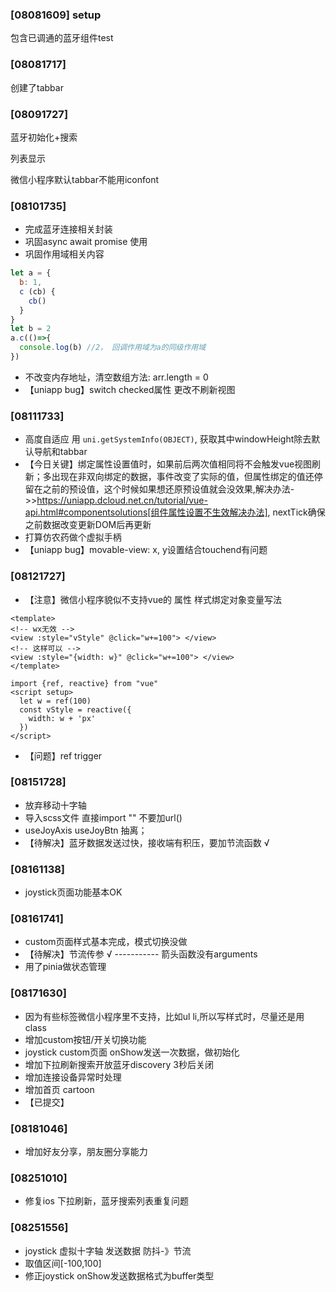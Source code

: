 ### [08081609] setup

包含已调通的蓝牙组件test

### [08081717]

创建了tabbar

### [08091727]

蓝牙初始化+搜索

列表显示

微信小程序默认tabbar不能用iconfont

### [08101735]

-  完成蓝牙连接相关封装
- 巩固async await promise 使用
- 巩固作用域相关内容

```javascript
let a = {
  b: 1,
  c (cb) {
    cb()
  }
}
let b = 2
a.c(()=>{
  console.log(b) //2， 回调作用域为a的同级作用域
})
```

- 不改变内存地址，清空数组方法: arr.length = 0
- 【uniapp bug】switch checked属性 更改不刷新视图

### [08111733]

- 高度自适应 用 `uni.getSystemInfo(OBJECT)`, 获取其中windowHeight除去默认导航和tabbar
- 【今日关键】绑定属性设置值时，如果前后两次值相同将不会触发vue视图刷新；多出现在非双向绑定的数据，事件改变了实际的值，但属性绑定的值还停留在之前的预设值，这个时候如果想还原预设值就会没效果,解决办法->>https://uniapp.dcloud.net.cn/tutorial/vue-api.html#componentsolutions[组件属性设置不生效解决办法], nextTick确保之前数据改变更新DOM后再更新
- 打算仿农药做个虚拟手柄
- 【uniapp bug】movable-view: x, y设置结合touchend有问题

### [08121727]

- 【注意】微信小程序貌似不支持vue的 属性 样式绑定对象变量写法

```vue
<template>
<!-- wx无效 -->
<view :style="vStyle" @click="w+=100"> </view>
<!-- 这样可以 -->
<view :style="{width: w}" @click="w+=100"> </view>
</template>

import {ref, reactive} from "vue"
<script setup>
  let w = ref(100)
  const vStyle = reactive({
    width: w + 'px'
  })
</script>
```

- 【问题】ref trigger

### [08151728]

-  放弃移动十字轴
- 导入scss文件 直接import "" 不要加url()
- useJoyAxis useJoyBtn 抽离；
- 【待解决】蓝牙数据发送过快，接收端有积压，要加节流函数 √

### [08161138]

- joystick页面功能基本OK

### [08161741]

- custom页面样式基本完成，模式切换没做
- 【待解决】节流传参 √ ----------- 箭头函数没有arguments
- 用了pinia做状态管理

### [08171630]

- 因为有些标签微信小程序里不支持，比如ul li,所以写样式时，尽量还是用class
- 增加custom按钮/开关切换功能
- joystick custom页面 onShow发送一次数据，做初始化
- 增加下拉刷新搜索开放蓝牙discovery 3秒后关闭
- 增加连接设备异常时处理
- 增加首页  cartoon
- 【已提交】

### [08181046] 

- 增加好友分享，朋友圈分享能力

### [08251010]

- 修复ios 下拉刷新，蓝牙搜索列表重复问题

### [08251556]

- joystick 虚拟十字轴 发送数据 防抖-》节流
- 取值区间[-100,100]
- 修正joystick onShow发送数据格式为buffer类型

